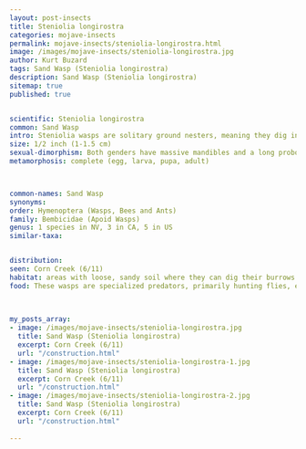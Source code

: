 ```yaml
---
layout: post-insects
title: Steniolia longirostra
categories: mojave-insects
permalink: mojave-insects/steniolia-longirostra.html
image: /images/mojave-insects/steniolia-longirostra.jpg
author: Kurt Buzard
tags: Sand Wasp (Steniolia longirostra)
description: Sand Wasp (Steniolia longirostra)
sitemap: true
published: true


scientific: Steniolia longirostra
common: Sand Wasp
intro: Steniolia wasps are solitary ground nesters, meaning they dig individual burrows in sandy areas to raise their young. They are often found near areas with loose, sandy soil. It constructs burrows for its young, and provisions them with paralyzed prey. Females work constantly, during the active part of the day they are either digging new burrows, checking old burrows, hunting prey or bringing prey to burrows. They fly in short bursts with much hovering and zipping about in short flights. Their buzzing sound constantly varies as they zip about in short flights. It has a yellow and black color pattern. The genus Steniolia is within the larger family Bembicidae and contains about 15 described species.
size: 1/2 inch (1-1.5 cm)
sexual-dimorphism: Both genders have massive mandibles and a long proboscis. Females have yellow-green eyes and a striking facial pattern that resembles the T-spot of an Aeshna darner; males facial appearance is different, with darker eyes.
metamorphosis: complete (egg, larva, pupa, adult)



common-names: Sand Wasp
synonyms: 
order: Hymenoptera (Wasps, Bees and Ants)
family: Bembicidae (Apoid Wasps)
genus: 1 species in NV, 3 in CA, 5 in US
similar-taxa: 


distribution: 
seen: Corn Creek (6/11)
habitat: areas with loose, sandy soil where they can dig their burrows
food: These wasps are specialized predators, primarily hunting flies, especially bee flies, which they paralyze with their sting before bringing them back to their nests.
 
   

my_posts_array:
- image: /images/mojave-insects/steniolia-longirostra.jpg
  title: Sand Wasp (Steniolia longirostra)
  excerpt: Corn Creek (6/11)
  url: "/construction.html"
- image: /images/mojave-insects/steniolia-longirostra-1.jpg
  title: Sand Wasp (Steniolia longirostra)
  excerpt: Corn Creek (6/11)
  url: "/construction.html"
- image: /images/mojave-insects/steniolia-longirostra-2.jpg
  title: Sand Wasp (Steniolia longirostra)
  excerpt: Corn Creek (6/11)
  url: "/construction.html"
 
---
```

  
  
 <p></p>
  